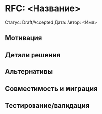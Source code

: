 # RFC: <Название>
Статус: Draft/Accepted
Дата: <YYYY-MM-DD>
Автор: <Имя>

## Мотивация

## Детали решения

## Альтернативы

## Совместимость и миграция

## Тестирование/валидация
